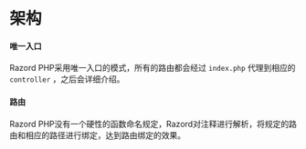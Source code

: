 # 架构

#### 唯一入口

Razord PHP采用唯一入口的模式，所有的路由都会经过 `index.php` 代理到相应的 `controller` ，之后会详细介绍。

#### 路由

Razord PHP没有一个硬性的函数命名规定，Razord对注释进行解析，将规定的路由和相应的路径进行绑定，达到路由绑定的效果。

